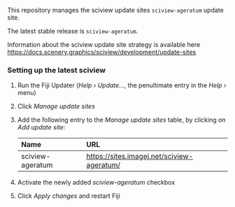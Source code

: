 This repository manages the sciview update sites `sciview-ageratum`
update site.

The latest stable release is `sciview-ageratum`.

Information about the sciview update site strategy is available here https://docs.scenery.graphics/sciview/development/update-sites

### Setting up the latest sciview

1. Run the Fiji Updater (*Help › Update...*, the penultimate entry in the *Help ›* menu)

2. Click *Manage update sites*

3.  Add the following entry to the *Manage update sites* table, by clicking on *Add update site*:
    
    | Name              | URL                                             |
    | :---------------- | :---------------------------------------------- |
    | sciview-ageratum  | https://sites.imagej.net/sciview-ageratum/ |
    
4. Activate the newly added *sciview-ageratum* checkbox
5. Click *Apply changes* and restart Fiji
